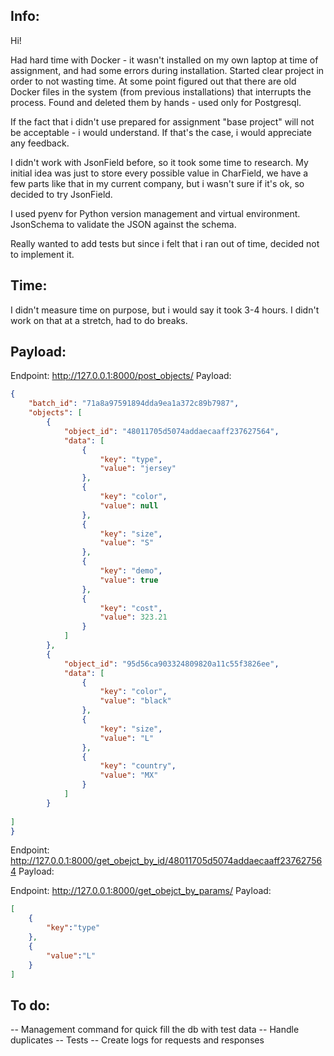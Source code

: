 ## Info:

Hi!

Had hard time with Docker - it wasn't installed on my own laptop at time of assignment, and had some errors during installation. Started clear project in order to not wasting time. At some point figured out that there are old Docker files in the system (from previous installations) that interrupts the process. Found and deleted them by hands - used only for Postgresql.

If the fact that i didn't use prepared for assignment "base project" will not be acceptable - i would understand. If that's the case, i would appreciate any feedback.

I didn't work with JsonField before, so it took some time to research. My initial idea was just to store every possible value in CharField, we have a few parts like that in my current company, but i wasn't sure if it's ok, so decided to try JsonField.

I used pyenv for Python version management and virtual environment. JsonSchema to validate the JSON against the schema.

Really wanted to add tests but since i felt that i ran out of time, decided not to implement it.


## Time:

I didn't measure time on purpose, but i would say it took 3-4 hours. I didn't work on that at a stretch, had to do breaks.


## Payload:

Endpoint:
http://127.0.0.1:8000/post_objects/
Payload:
```json
{
    "batch_id": "71a8a97591894dda9ea1a372c89b7987",
    "objects": [
        {
            "object_id": "48011705d5074addaecaaff237627564",
            "data": [
                {
                    "key": "type",
                    "value": "jersey"
                },
                {
                    "key": "color",
                    "value": null
                },
                {
                    "key": "size",
                    "value": "S"
                },
                {
                    "key": "demo",
                    "value": true
                },
                {
                    "key": "cost",
                    "value": 323.21
                }
            ]
        },
        {
            "object_id": "95d56ca903324809820a11c55f3826ee",
            "data": [
                {
                    "key": "color",
                    "value": "black"
                },
                {
                    "key": "size",
                    "value": "L"
                },
                {
                    "key": "country",
                    "value": "MX"
                }
            ]
        }
        
]
}
```


Endpoint:
http://127.0.0.1:8000/get_obejct_by_id/48011705d5074addaecaaff237627564
Payload:


Endpoint:
http://127.0.0.1:8000/get_obejct_by_params/
Payload:
```json
[
    {
        "key":"type"
    },
    {
        "value":"L"
    }
]
```


## To do:
-- Management command for quick fill the db with test data
-- Handle duplicates
-- Tests
-- Create logs for requests and responses